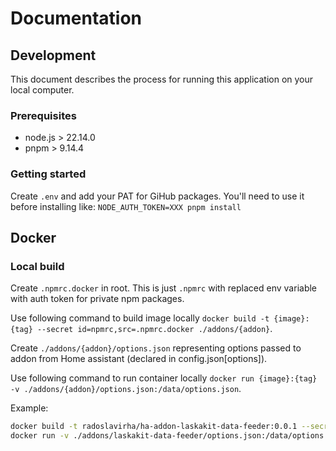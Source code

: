 # Documentation

## Development

This document describes the process for running this application on your local computer.

### Prerequisites

- node.js > 22.14.0
- pnpm > 9.14.4

### Getting started

Create `.env` and add your PAT for GiHub packages. You'll need to use it before installing like: `NODE_AUTH_TOKEN=XXX pnpm install`

## Docker

### Local build

Create `.npmrc.docker` in root. This is just `.npmrc` with replaced env variable with auth token for private npm packages.

Use following command to build image locally `docker build -t {image}:{tag} --secret id=npmrc,src=.npmrc.docker ./addons/{addon}`.

Create `./addons/{addon}/options.json` representing options passed to addon from Home assistant (declared in config.json[options]).

Use following command to run container locally `docker run {image}:{tag} -v ./addons/{addon}/options.json:/data/options.json`.

Example:

```sh
docker build -t radoslavirha/ha-addon-laskakit-data-feeder:0.0.1 --secret id=npmrc,src=.npmrc.docker ./addons/laskakit-data-feeder
docker run -v ./addons/laskakit-data-feeder/options.json:/data/options.json -p 4000:4000 radoslavirha/ha-addon-laskakit-data-feeder:0.0.1
```
